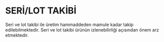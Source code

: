 # SERİ/LOT TAKİBİ

Seri ve lot takibi ile üretim hammaddeden mamule kadar takip edilebilmektedir. Seri ve lot takibi ürünün izlenebilirliği açısından önem arz etmektedir. 
